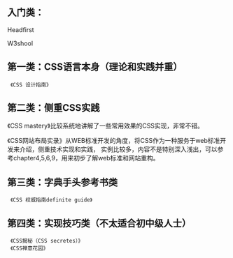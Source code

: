 
## 入门类：
Headfirst

W3shool

## 第一类：CSS语言本身（理论和实践并重）
     《CSS 设计指南》
     
## 第二类：侧重CSS实践
 《CSS mastery》比较系统地讲解了一些常用效果的CSS实现，非常不错。
 
 《CSS网站布局实录》从WEB标准开发的角度，将CSS作为一种服务于web标准开发来介绍，侧重技术实现和实践，
 实例比较多，内容不是特别深入浅出，可以参考chapter4,5,6,9，用来初步了解web标准和网站重构。
 
## 第三类：字典手头参考书类
     《CSS 权威指南definite guide》
     
## 第四类：实现技巧类（不太适合初中级人士）
     《CSS揭秘（CSS secretes）》
     《CSS禅意花园》
